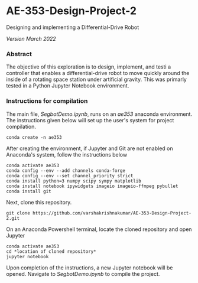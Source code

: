 # AE-353-Design-Project-2
Designing and implementing a Differential-Drive Robot

*Version March 2022*

### Abstract
The objective of this exploration is to design, implement, and testi a controller that enables a differential-drive robot to move quickly around the inside of a rotating space station under artificial gravity. This was primarly tested in a Python Jupyter Notebook environment. 

### Instructions for compilation
The main file, *SegbotDemo.ipynb*, runs on an *ae353* anaconda environment. The instructions given below will set up the user's system for project compilation.

    conda create -n ae353
    
After creating the environment, if Jupyter and Git are not enabled on Anaconda's system, follow the instructions below

    conda activate ae353
    conda config --env --add channels conda-forge
    conda config --env --set channel_priority strict
    conda install python=3 numpy scipy sympy matplotlib
    conda install notebook ipywidgets imageio imageio-ffmpeg pybullet
    conda install git
    
 Next, clone this repository.
 
    git clone https://github.com/varshakrishnakumar/AE-353-Design-Project-2.git
 
 On an Anaconda Powershell terminal, locate the cloned repository and open Jupyter
    
    conda activate ae353
    cd *location of cloned repository*
    jupyter notebook
 
 Upon completion of the instructions, a new Jupyter notebook will be opened. Navigate to *SegbotDemo.ipynb* to compile the project.
 
